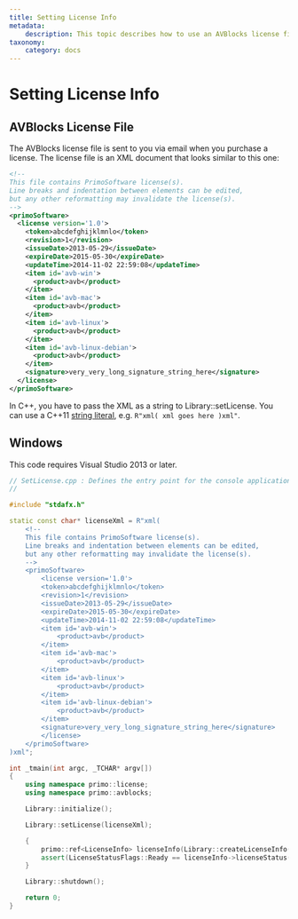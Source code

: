 ```yaml
---
title: Setting License Info
metadata:
    description: This topic describes how to use an AVBlocks license file.
taxonomy:
    category: docs
---
```


# Setting License Info

## AVBlocks License File

The AVBlocks license file is sent to you via email when you purchase a license. The license file is an XML document that looks similar to this one: 

``` xml
<!-- 
This file contains PrimoSoftware license(s). 
Line breaks and indentation between elements can be edited, 
but any other reformatting may invalidate the license(s). 
-->
<primoSoftware>
  <license version='1.0'>
    <token>abcdefghijklmnlo</token>
    <revision>1</revision>
    <issueDate>2013-05-29</issueDate>
    <expireDate>2015-05-30</expireDate>
    <updateTime>2014-11-02 22:59:08</updateTime>
    <item id='avb-win'>
      <product>avb</product>
    </item>
    <item id='avb-mac'>
      <product>avb</product>
    </item>
    <item id='avb-linux'>
      <product>avb</product>
    </item>
    <item id='avb-linux-debian'>
      <product>avb</product>
    </item>
    <signature>very_very_long_signature_string_here</signature>
  </license>
</primoSoftware>
```

In C++, you have to pass the XML as a string to Library::setLicense. You can use a C++11 [string literal](http://en.cppreference.com/w/cpp/language/string_literal), e.g. `R"xml( xml goes here )xml"`.

## Windows

This code requires Visual Studio 2013 or later.

``` cpp
// SetLicense.cpp : Defines the entry point for the console application.
//

#include "stdafx.h"

static const char* licenseXml = R"xml(
    <!-- 
    This file contains PrimoSoftware license(s). 
    Line breaks and indentation between elements can be edited, 
    but any other reformatting may invalidate the license(s). 
    -->
    <primoSoftware>
        <license version='1.0'>
        <token>abcdefghijklmnlo</token>
        <revision>1</revision>
        <issueDate>2013-05-29</issueDate>
        <expireDate>2015-05-30</expireDate>
        <updateTime>2014-11-02 22:59:08</updateTime>
        <item id='avb-win'>
            <product>avb</product>
        </item>
        <item id='avb-mac'>
            <product>avb</product>
        </item>
        <item id='avb-linux'>
            <product>avb</product>
        </item>
        <item id='avb-linux-debian'>
            <product>avb</product>
        </item>
        <signature>very_very_long_signature_string_here</signature>
        </license>
    </primoSoftware>
)xml";

int _tmain(int argc, _TCHAR* argv[])
{
    using namespace primo::license;
    using namespace primo::avblocks;

    Library::initialize();

    Library::setLicense(licenseXml);

    {
        primo::ref<LicenseInfo> licenseInfo(Library::createLicenseInfo());
        assert(LicenseStatusFlags::Ready == licenseInfo->licenseStatus());
    }

    Library::shutdown();

    return 0;
}
```
